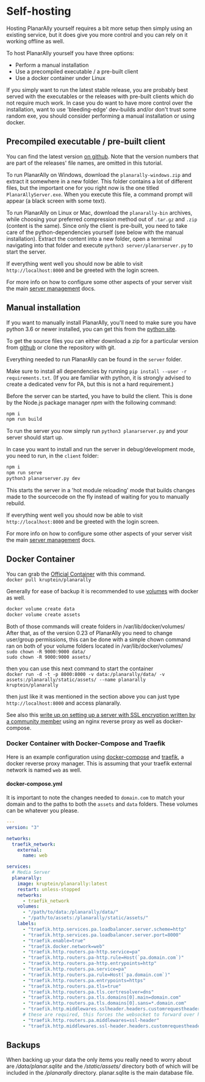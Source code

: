 # Self-hosting

Hosting PlanarAlly yourself requires a bit more setup then simply using an existing service, but it does give you more control and you can rely on it working offline as well.

To host PlanarAlly yourself you have three options:

-   Perform a manual installation
-   Use a precompiled executable / a pre-built client
-   Use a docker container under Linux

If you simply want to run the latest stable release, you are probably best served with the executables or the releases with pre-built clients which do not require much work.
In case you do want to have more control over the installation, want to use 'bleeding-edge' dev-builds and/or don't trust some random exe, you should consider performing a manual installation or using docker.

## Precompiled executable / pre-built client

You can find the latest version [on github](https://github.com/Kruptein/PlanarAlly/releases/).
Note that the version numbers that are part of the releases' file names, are omitted in this tutorial.

To run PlanarAlly on Windows, download the `planarally-windows.zip` and extract it somewhere in a new folder.
This folder contains a lot of different files, but the important one for you right now is the one titled `PlanarAllyServer.exe`.
When you execute this file, a command prompt will appear (a black screen with some text).

To run PlanarAlly on Linux or Mac, download the `planarally-bin` archives, while choosing your preferred compression method out of `.tar.gz` and `.zip` (content is the same).
Since only the client is pre-built, you need to take care of the python-dependencies yourself (see below with the manual installation).
Extract the content into a new folder, open a terminal navigating into that folder and execute `python3 server/planarserver.py` to start the server.

If everything went well you should now be able to visit `http://localhost:8000` and be greeted with the login screen.

For more info on how to configure some other aspects of your server visit the main [server management](/docs/server/management/) docs.

## Manual installation

If you want to manually install PlanarAlly, you'll need to make sure you have python 3.6 or newer installed, you can get this from the [python site](https://www.python.org/downloads/).

To get the source files you can either download a zip for a particular version from [github](https://github.com/Kruptein/PlanarAlly/releases/) or
clone the repository with git.

Everything needed to run PlanarAlly can be found in the `server` folder.

Make sure to install all dependencies by running `pip install --user -r requirements.txt`.
(If you are familiar with python, it is strongly advised to create a dedicated venv for PA, but this is not a hard requirement.)

Before the server can be started, you have to build the client.
This is done by the Node.js package manager *npm* with the following command:  
```bash
npm i
npm run build
```

To run the server you now simply run `python3 planarserver.py` and your server should start up.

In case you want to install and run the server in debug/development mode, you need to run, in the `client` folder:  
```bash
npm i
npm run serve
python3 planarserver.py dev
```

This starts the server in a 'hot module reloading' mode that builds changes made to the sourcecode on the fly instead of waiting for you to manually rebuild.

If everything went well you should now be able to visit `http://localhost:8000` and be greeted with the login screen.

For more info on how to configure some other aspects of your server visit the main [server management](/docs/server/management/) docs.

## Docker Container

You can grab the [Official Container](https://hub.docker.com/r/kruptein/planarally) with this command.  
`docker pull kruptein/planarally`

Generally for ease of backup it is recommended to use [volumes](https://docs.docker.com/storage/volumes/) with docker as well.  
```bash
docker volume create data
docker volume create assets
```
Both of those commands will create folders in /var/lib/docker/volumes/ 
After that, as of the version 0.23 of PlanarAlly you need to change user/group permissions, this can be done with a simple chown command ran on both of your volume folders located in /var/lib/docker/volumes/  
`sudo chown -R 9000:9000 data/`  
`sudo chown -R 9000:9000 assets/`  

then you can use this next command to start the container  
`docker run -d -t -p 8000:8000 -v data:/planarally/data/ -v assets:/planarally/static/assets/ --name planarally kruptein/planarally`

then just like it was mentioned in the section above you can just type `http://localhost:8000` and access planarally.

See also this [write up on setting up a server with SSL encryption written by a community member](https://github.com/edmael/selfhosted-planarally) using an nginx reverse proxy as well as docker-compose.

### Docker Container with Docker-Compose and Traefik

Here is an example configuration using [docker-compose](https://docs.docker.com/compose/) and 
[traefik](https://containo.us/traefik/), a docker reverse proxy manager. This is assuming that your
traefik external network is named ```web``` as well.

#### docker-compose.yml

It is important to note the changes needed to ```domain.com``` to match your domain and to the paths to both 
the ```assets``` and ```data``` folders. These volumes can be whatever you please. 

```yaml
---
version: "3"

networks:
  traefik_network:
    external:
      name: web

services:
  # Media Server
  planarally:
    image: kruptein/planarally:latest
    restart: unless-stopped
    networks:
      - traefik_network
    volumes:
      - "/path/to/data:/planarally/data/"
      - "/path/to/assets:/planarally/static/assets/"
    labels:
      - "traefik.http.services.pa.loadbalancer.server.scheme=http"
      - "traefik.http.services.pa.loadbalancer.server.port=8000"
      - "traefik.enable=true"
      - "traefik.docker.network=web"
      - "traefik.http.routers.pa-http.service=pa"
      - "traefik.http.routers.pa-http.rule=Host(`pa.domain.com`)"
      - "traefik.http.routers.pa-http.entrypoints=http"
      - "traefik.http.routers.pa.service=pa"
      - "traefik.http.routers.pa.rule=Host(`pa.domain.com`)"
      - "traefik.http.routers.pa.entrypoints=https"
      - "traefik.http.routers.pa.tls=true"
      - "traefik.http.routers.pa.tls.certresolver=dns"
      - "traefik.http.routers.pa.tls.domains[0].main=domain.com"
      - "traefik.http.routers.pa.tls.domains[0].sans=*.domain.com"
      - "traefik.http.middlewares.sslheader.headers.customrequestheaders.X-Forwarded-Proto=https"
      # these are required, this forces the websocket to forward over https
      - "traefik.http.routers.pa.middlewares=ssl-header"
      - "traefik.http.middlewares.ssl-header.headers.customrequestheaders.X-Forwarded-Proto=https"
```

## Backups

When backing up your data the only items you really need to worry about are _/data/planar.sqlite_ and the _/static/assets/_ directory both of which will be included in the _/planarally_ directory. planar.sqlite is the main database file.
